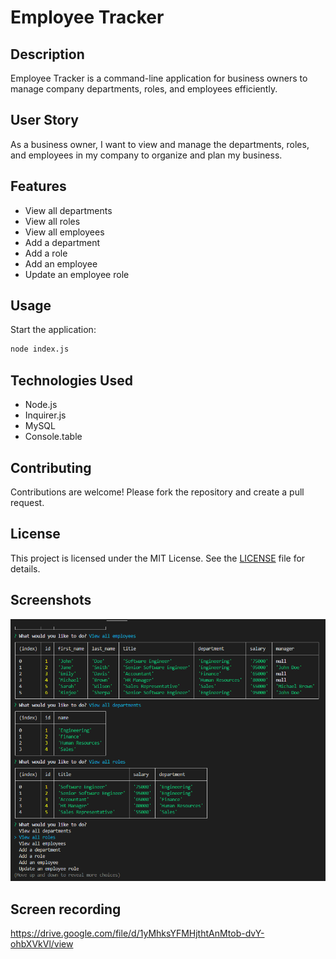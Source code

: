 # Employee Tracker

## Description

Employee Tracker is a command-line application for business owners to manage company departments, roles, and employees efficiently.

## User Story

As a business owner, I want to view and manage the departments, roles, and employees in my company to organize and plan my business.

## Features

- View all departments
- View all roles
- View all employees
- Add a department
- Add a role
- Add an employee
- Update an employee role

## Usage

Start the application:
```sh
node index.js
```

## Technologies Used

- Node.js
- Inquirer.js
- MySQL
- Console.table

## Contributing

Contributions are welcome! Please fork the repository and create a pull request.

## License

This project is licensed under the MIT License. See the [LICENSE](LICENSE) file for details.

## Screenshots

![alt text](image.png)

## Screen recording

https://drive.google.com/file/d/1yMhksYFMHjthtAnMtob-dvY-ohbXVkVl/view